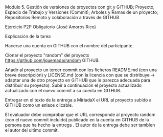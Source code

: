 
Modulo 5. Gestión de versiones de proyectos con git y GITHUB; 
Proyecto, Espacio de Trabajo y Versiones (Commit); Arboles y Ramas de un proyecto; Repositorios Remoto y colaboración a través de GITHUB

Ejercicio P2P Obligatorio (José Amorós Rico)

Explicación de la tarea

Hacerse una cuenta en GITHUB con el nombre del participante.

Clonar el proyecto "random" del proyecto https://github.com/jquemada/random GITHUB.

Añadir al proyecto un tercer commit con los ficheros README.md (con una breve descripción) y  LICENSE.md (con la licencia con que se distribuye -> adaptar una de otro proyecto en GITHUB que le parezca adecuada para distribuir su proyecto). Subir a continuación el proyecto actualizado actualizado con el nuevo commit a su cuenta en GITHUB.

Entregar en el texto de la entrega a MiriadaX  el URL al proyecto subido a GITHUB como un enlace clicable.

El evaluador debe comprobar que el URL corresponde al proyecto random (con el nuevo commit incluido) publicado en la cuenta en GITHUB de la persona que ha hecho la entrega . El autor de la entrega debe ser tambíen el autor del ultimo commit.